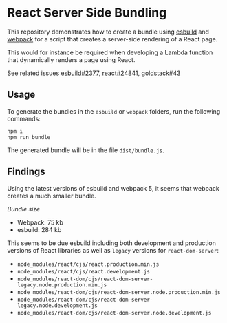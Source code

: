 # React Server Side Bundling

This repository demonstrates how to create a bundle using [esbuild](https://esbuild.github.io/) and [webpack](https://webpack.js.org/) for a script that creates a server-side rendering of a React page.

This would for instance be required when developing a Lambda function that dynamically renders a page using React.

See related issues [esbuild#2377](https://github.com/evanw/esbuild/issues/2377), [react#24841](https://github.com/facebook/react/issues/24841), [goldstack#43](https://github.com/goldstack/goldstack/issues/43)

## Usage

To generate the bundles in the `esbuild` or `webpack` folders, run the following commands:

```
npm i
npm run bundle
```

The generated bundle will be in the file `dist/bundle.js`.

## Findings

Using the latest versions of esbuild and webpack 5, it seems that webpack creates a much smaller bundle.

_Bundle size_

- Webpack: 75 kb
- esbuild: 284 kb

This seems to be due esbuild including both development and production versions of React libraries as well as `legacy` versions for `react-dom-server`:

- `node_modules/react/cjs/react.production.min.js`
- `node_modules/react/cjs/react.development.js`
- `node_modules/react-dom/cjs/react-dom-server-legacy.node.production.min.js`
- `node_modules/react-dom/cjs/react-dom-server.node.production.min.js`
- `node_modules/react-dom/cjs/react-dom-server-legacy.node.development.js`  
- `node_modules/react-dom/cjs/react-dom-server.node.development.js`
